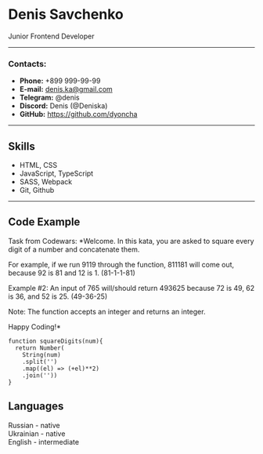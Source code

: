 # **Denis Savchenko**
Junior Frontend Developer

---

###  **Contacts:**
- **Phone:** +899 999-99-99  
- **E-mail:** denis.ka@gmail.com  
- **Telegram:** @denis  
- **Discord:** Denis (@Deniska)  
- **GitHub:** https://github.com/dyoncha

---

## **Skills**

* HTML, CSS  
* JavaScript, TypeScript  
* SASS, Webpack  
* Git, Github      

---

## **Code Example**  

Task from Codewars: *Welcome. In this kata, you are asked to square every digit of a number and concatenate them.

For example, if we run 9119 through the function, 811181 will come out, because 92 is 81 and 12 is 1. (81-1-1-81)

Example #2: An input of 765 will/should return 493625 because 72 is 49, 62 is 36, and 52 is 25. (49-36-25)

Note: The function accepts an integer and returns an integer.

Happy Coding!*  

```
function squareDigits(num){
  return Number(
    String(num)
    .split('')
    .map((el) => (+el)**2)
    .join(''))
}
```

## **Languages**

Russian - native  
Ukrainian - native  
English - intermediate  